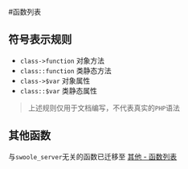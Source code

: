 #函数列表

符号表示规则
------------
* `class->function` 对象方法
* `class::function` 类静态方法
* `class->$var` 对象属性
* `class::$var` 类静态属性

> 上述规则仅用于文档编写，不代表真实的`PHP`语法

其他函数
---
与`swoole_server`无关的函数已迁移至 [其他 - 函数列表](/wiki/page/548.html)
